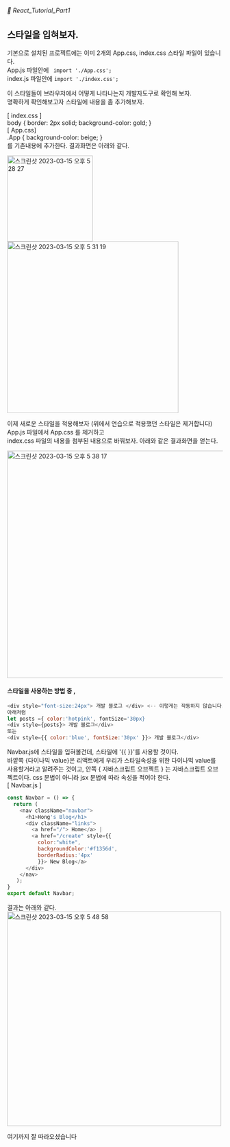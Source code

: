###### 🌵 React_Tutorial_Part1

## 스타일을 입혀보자.

기본으로 설치된 프로젝트에는 이미 2개의 App.css, index.css 스타일 파일이 있습니다.   
App.js 파일안에 ```  import './App.css'; ```    
index.js 파일안에 ``` import './index.css'; ```   

이 스타일들이 브라우저에서 어떻게 나타나는지 개발자도구로 확인해 보자.   
명확하게 확인해보고자 스타일에 내용을 좀 추가해보자.  

[ index.css ]   
body {  border: 2px solid; background-color: gold; }   
[ App.css]    
.App { background-color: beige; }   
를 기존내용에 추가한다. 결과화면은 아래와 같다.  

<img width="200" alt="스크린샷 2023-03-15 오후 5 28 27" src="https://user-images.githubusercontent.com/48478079/225250889-18bac4e6-5b32-403c-a8f6-e2649a83de10.png">
<img width="400" alt="스크린샷 2023-03-15 오후 5 31 19" src="https://user-images.githubusercontent.com/48478079/225251533-7aa1267a-e72f-4f9f-ae08-3fdd42fc6153.png">

이제 새로운 스타일을 적용해보자 (위에서 연습으로 적용했던 스타일은 제거합니다)   
App.js 파일에서 App.css 를 제거하고   
index.css 파일의 내용을 첨부된 내용으로 바꿔보자. 아래와 같은 결과화면을 얻는다.  

<img width="530" alt="스크린샷 2023-03-15 오후 5 38 17" src="https://user-images.githubusercontent.com/48478079/225253363-eb93b6b1-6a93-4ee3-bd63-871b4f1dce59.png">


#### 스타일을 사용하는 방법 중 ,   
```js
<div style="font-size:24px"> 개발 블로그 </div> <-- 이렇게는 작동하지 않습니다.
아래처럼 
let posts ={ color:'hotpink', fontSize='30px}
<div style={posts}> 개발 블로그</div>
또는
<div style={{ color:'blue', fontSize:'30px' }}> 개발 블로그</div>
```



Navbar.js에 스타일을 입혀볼건데, 스타일에 '{{ }}'를 사용할 것이다.   
바깥쪽 {다이나믹 value}은 리액트에게 우리가 스타일속성을 위한 다이나믹 value를 사용할거라고 알려주는 것이고, 안쪽 { 자바스크립트 오브젝트 } 는 자바스크립트 오브젝트이다.  css 문법이 아니라 jsx 문법에 따라 속성을 적어야 한다.  
[ Navbar.js ]   
``` javascript 
const Navbar = () => {
  return ( 
    <nav className="navbar">
      <h1>Hong's Blog</h1>
      <div className="links">
        <a href="/"> Home</a> | 
        <a href="/create" style={{ 
          color:"white", 
          backgroundColor:'#f1356d',
          borderRadius:'4px'
          }}> New Blog</a>
      </div>
    </nav>
   );
}
export default Navbar;

```    
결과는 아래와 같다.   
<img width="500" alt="스크린샷 2023-03-15 오후 5 48 58" src="https://user-images.githubusercontent.com/48478079/225255977-cc3b3324-bf04-4e4d-85b0-c91c24d8aa7f.png">  


여기까지 잘 따라오셨습니다
